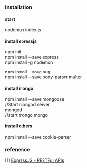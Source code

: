 ### installation

#### start    
nodemon index.js     


#### install epressjs  
npm init      
npm install --save express          
npm install -g nodemon       

npm install --save pug     
npm install --save body-parser multer       

#### install mongo
npm install --save mongoose      
//Start mongod server    
mongod    
//start mongo
mongo

#### install others
npm install --save cookie-parser   

### refenence

[1] [ExpressJS - RESTFul APIs](https://www.tutorialspoint.com/expressjs/expressjs_restful_apis.htm)




   
